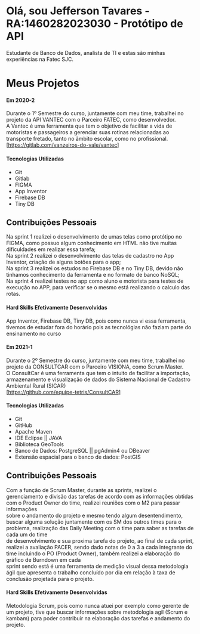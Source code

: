 

# Olá, sou Jefferson Tavares - RA:1460282023030 - Protótipo de API

Estudante de Banco de Dados, analista de TI e estas são minhas experiências na Fatec SJC.

# Meus Projetos

#### Em 2020-2
Durante o 1º Semestre do curso, juntamente com meu time, trabalhei no projeto da API VANTEC com o Parceiro FATEC, como desenvolvedor.<br> A Vantec é uma ferramenta que tem o objetivo de facilitar a vida de motoristas e
passageiros a gerenciar suas rotinas relacionadas ao transporte fretado, tanto no
âmbito escolar, como no profissional.<br>
[https://gitlab.com/vanzeiros-do-vale/vantec]

#### Tecnologias Utilizadas
 - Git
 - Gitlab
 - FIGMA
 - App Inventor
 - Firebase DB
 - Tiny DB

## Contribuições Pessoais
Na sprint 1 realizei o desenvolvimento de umas telas como protótipo no FIGMA, como possuo algum conhecimento em HTML não tive muitas dificuldades em realizar essa tarefa;<br>
Na sprint 2 realizei o desenvolvimento das telas de cadastro no App Inventor, criação de alguns botões para o app;<br>
Na sprint 3 realizei os estudos no Firebase DB e no Tiny DB, devido não tinhamos conhecimento da ferramenta e no formato de banco NoSQL;<br>
Na sprint 4 realizei testes no app como aluno e motorista para testes de execução no APP, para verificar se o mesmo está realizando o calculo das rotas.

#### Hard Skills Efetivamente Desenvolvidas
App Inventor, Firebase DB, Tiny DB, pois como nunca vi essa ferramenta, tivemos de estudar fora do horário pois as tecnológias não faziam parte do ensinamento no curso


#### Em 2021-1
Durante o 2º Semestre do curso, juntamente com meu time, trabalhei no projeto da CONSULTCAR com o Parceiro VISIONA, como Scrum Master.<br> O ConsultCar é uma ferramenta que tem o intuito de facilitar a importação, armazenamento e visualização de dados do Sistema Nacional de Cadastro Ambiental Rural (SICAR)<br>
[https://github.com/equipe-tetris/ConsultCAR]

#### Tecnologias Utilizadas
  - Git
  - GitHub
  - Apache Maven
  - IDE Eclipse || JAVA
  - Biblioteca GeoTools
  - Banco de Dados: PostgreSQL || pgAdmin4 ou DBeaver
  - Extensão espacial para o banco de dados: PostGIS

## Contribuições Pessoais
Com a função de Scrum Master, durante as sprints, realizei o gerenciamento e divisão das tarefas de acordo com as informações obtidas com o Product Owner do time, realizei reuniões com o M2 para passar informações<br>
sobre o andamento do projeto e mesmo tendo algum desentendimento, buscar alguma solução juntamente com os SM dos outros times para o problema, realização das Daily Meeting com o time para saber as tarefas de cada um do time<br>
de desenvolvimento e sua proxima tarefa do projeto, ao final de cada sprint, realizei a avaliação PACER, sendo dado notas de 0 a 3 a cada integrante do time incluindo o PO (Product Owner), também realizei a elaboração do gráfico de Burndown em cada<br>
sprint sendo está é uma ferramenta de medição visual dessa metodologia ágil que apresenta o trabalho concluído por dia em relação à taxa de conclusão projetada para o projeto.

#### Hard Skills Efetivamente Desenvolvidas
Metodologia Scrum, pois como nunca atuei por exemplo como gerente de um projeto, tive que buscar informações sobre metodologia agil (Scrum e kambam) para poder contribuir na elaboração das tarefas e andamento do projeto.